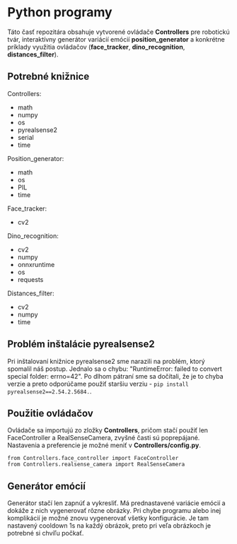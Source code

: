 # Python programy

Táto časť repozitára obsahuje vytvorené ovládače **Controllers** pre robotickú tvár, interaktívny generátor variácií emócií **position_generator** a konkrétne príklady využitia ovládačov (**face_tracker**, **dino_recognition**, **distances_filter**).   

## Potrebné knižnice

Controllers:
- math
- numpy
- os
- pyrealsense2
- serial
- time

Position_generator:
- math
- os
- PIL
- time

Face_tracker:
- cv2

Dino_recognition:
- cv2
- numpy
- onnxruntime
- os
- requests

Distances_filter:
- cv2
- numpy
- time

## Problém inštalácie pyrealsense2

Pri inštalovaní knižnice pyrealsense2 sme narazili na problém, ktorý spomalil náš postup. Jednalo sa o chybu: "RuntimeError: failed to convert special folder: errno=42". Po dlhom pátraní sme sa dočítali, že je to chyba verzie a preto odporúčame použiť staršiu verziu - `pip install pyrealsense2==2.54.2.5684.`.


## Použitie ovládačov

Ovládače sa importujú zo zložky **Controllers**, pričom stačí použiť len FaceController a RealSenseCamera, zvyšné časti sú poprepájané. Nastavenia a preferencie je možné meniť v **Controllers/config.py**.
```
from Controllers.face_controller import FaceController 
from Controllers.realsense_camera import RealSenseCamera
```

## Generátor emócií

Generátor stačí len zapnúť a vykresliť. Má prednastavené variácie emócií a dokáže z nich vygenerovať rôzne obrázky. Pri chybe programu alebo inej komplikácií je možné znovu vygenerovať všetky konfigurácie. Je tam nastavený cooldown 1s na každý obrázok, preto pri veľa obrázkoch je potrebné si chvíľu počkať.
